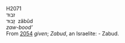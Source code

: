 <body>
  <p>H2071<br>  זבוּד  <br> זָבוּד  ‎  zâbûd  <br><i>zaw-bood‘ </i><br>From <a href="h2054.htm">2054</a>  <i>given</i>; <i>Zabud</i>, an Israelite: - Zabud.<br></p>
 </body>